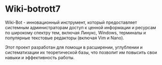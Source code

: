 # Wiki-botrott7

Wiki-Bot - инновационный инструмент, который предоставляет системным администраторам доступ к ценной информации и ресурсам по широкому спектру тем, включая Линукс, Windows, терминалы и популярные текстовые редакторы (включая Vim и Nano). 

Этот проект разработан для помощи в расширении, углублении и систематизации их теоретической базы, что позволит им повысить свои навыки и эффективность работы.
